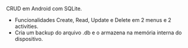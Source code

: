 CRUD em Android com SQLite.
* Funcionalidades Create, Read, Update e Delete em 2 menus e 2 activities.
* Cria um backup do arquivo .db e o armazena na memória interna do dispositivo.
